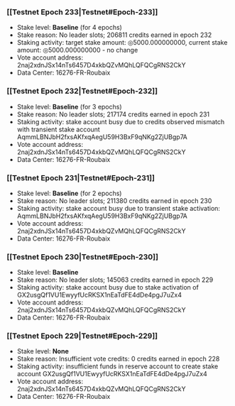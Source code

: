 ### [[Testnet Epoch 233|Testnet#Epoch-233]]
* Stake level: **Baseline** (for 4 epochs)
* Stake reason: No leader slots; 206811 credits earned in epoch 232
* Staking activity: target stake amount: ◎5000.000000000, current stake amount: ◎5000.000000000 - no change
* Vote account address: 2naj2xdnJSx14nTs6457D4xkbQZvMQhLQFQCgRNS2CkY
* Data Center: 16276-FR-Roubaix
### [[Testnet Epoch 232|Testnet#Epoch-232]]
* Stake level: **Baseline** (for 3 epochs)
* Stake reason: No leader slots; 217174 credits earned in epoch 231
* Staking activity: stake account busy due to credits observed mismatch with transient stake account AqmmLBNJbH2fxsAKfxqAegU59H3BxF9qNKg2ZjUBgp7A
* Vote account address: 2naj2xdnJSx14nTs6457D4xkbQZvMQhLQFQCgRNS2CkY
* Data Center: 16276-FR-Roubaix
### [[Testnet Epoch 231|Testnet#Epoch-231]]
* Stake level: **Baseline** (for 2 epochs)
* Stake reason: No leader slots; 211380 credits earned in epoch 230
* Staking activity: stake account busy due to transient stake activation: AqmmLBNJbH2fxsAKfxqAegU59H3BxF9qNKg2ZjUBgp7A
* Vote account address: 2naj2xdnJSx14nTs6457D4xkbQZvMQhLQFQCgRNS2CkY
* Data Center: 16276-FR-Roubaix
### [[Testnet Epoch 230|Testnet#Epoch-230]]
* Stake level: **Baseline**
* Stake reason: No leader slots; 145063 credits earned in epoch 229
* Staking activity: stake account busy due to stake activation of GX2usgQf1VU1EwyyfUcRKSX1nEaTdFE4dDe4pgJ7uZx4
* Vote account address: 2naj2xdnJSx14nTs6457D4xkbQZvMQhLQFQCgRNS2CkY
* Data Center: 16276-FR-Roubaix
### [[Testnet Epoch 229|Testnet#Epoch-229]]
* Stake level: **None**
* Stake reason: Insufficient vote credits: 0 credits earned in epoch 228
* Staking activity: insufficient funds in reserve account to create stake account GX2usgQf1VU1EwyyfUcRKSX1nEaTdFE4dDe4pgJ7uZx4
* Vote account address: 2naj2xdnJSx14nTs6457D4xkbQZvMQhLQFQCgRNS2CkY
* Data Center: 16276-FR-Roubaix